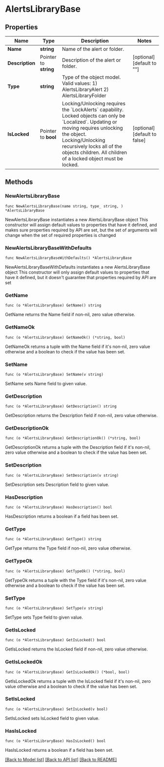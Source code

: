 # AlertsLibraryBase

## Properties

Name | Type | Description | Notes
------------ | ------------- | ------------- | -------------
**Name** | **string** | Name of the alert or folder. | 
**Description** | Pointer to **string** | Description of the alert or folder. | [optional] [default to ""]
**Type** | **string** | Type of the object model. Valid values:   1) AlertsLibraryAlert   2) AlertsLibraryFolder | 
**IsLocked** | Pointer to **bool** | Locking/Unlocking requires the &#x60;LockAlerts&#x60; capability. Locked objects can only be &#x60;Localized&#x60;. Updating or moving requires unlocking the object. Locking/Unlocking recursively locks all of the objects children. All children of a locked object must be locked. | [optional] [default to false]

## Methods

### NewAlertsLibraryBase

`func NewAlertsLibraryBase(name string, type_ string, ) *AlertsLibraryBase`

NewAlertsLibraryBase instantiates a new AlertsLibraryBase object
This constructor will assign default values to properties that have it defined,
and makes sure properties required by API are set, but the set of arguments
will change when the set of required properties is changed

### NewAlertsLibraryBaseWithDefaults

`func NewAlertsLibraryBaseWithDefaults() *AlertsLibraryBase`

NewAlertsLibraryBaseWithDefaults instantiates a new AlertsLibraryBase object
This constructor will only assign default values to properties that have it defined,
but it doesn't guarantee that properties required by API are set

### GetName

`func (o *AlertsLibraryBase) GetName() string`

GetName returns the Name field if non-nil, zero value otherwise.

### GetNameOk

`func (o *AlertsLibraryBase) GetNameOk() (*string, bool)`

GetNameOk returns a tuple with the Name field if it's non-nil, zero value otherwise
and a boolean to check if the value has been set.

### SetName

`func (o *AlertsLibraryBase) SetName(v string)`

SetName sets Name field to given value.


### GetDescription

`func (o *AlertsLibraryBase) GetDescription() string`

GetDescription returns the Description field if non-nil, zero value otherwise.

### GetDescriptionOk

`func (o *AlertsLibraryBase) GetDescriptionOk() (*string, bool)`

GetDescriptionOk returns a tuple with the Description field if it's non-nil, zero value otherwise
and a boolean to check if the value has been set.

### SetDescription

`func (o *AlertsLibraryBase) SetDescription(v string)`

SetDescription sets Description field to given value.

### HasDescription

`func (o *AlertsLibraryBase) HasDescription() bool`

HasDescription returns a boolean if a field has been set.

### GetType

`func (o *AlertsLibraryBase) GetType() string`

GetType returns the Type field if non-nil, zero value otherwise.

### GetTypeOk

`func (o *AlertsLibraryBase) GetTypeOk() (*string, bool)`

GetTypeOk returns a tuple with the Type field if it's non-nil, zero value otherwise
and a boolean to check if the value has been set.

### SetType

`func (o *AlertsLibraryBase) SetType(v string)`

SetType sets Type field to given value.


### GetIsLocked

`func (o *AlertsLibraryBase) GetIsLocked() bool`

GetIsLocked returns the IsLocked field if non-nil, zero value otherwise.

### GetIsLockedOk

`func (o *AlertsLibraryBase) GetIsLockedOk() (*bool, bool)`

GetIsLockedOk returns a tuple with the IsLocked field if it's non-nil, zero value otherwise
and a boolean to check if the value has been set.

### SetIsLocked

`func (o *AlertsLibraryBase) SetIsLocked(v bool)`

SetIsLocked sets IsLocked field to given value.

### HasIsLocked

`func (o *AlertsLibraryBase) HasIsLocked() bool`

HasIsLocked returns a boolean if a field has been set.


[[Back to Model list]](../README.md#documentation-for-models) [[Back to API list]](../README.md#documentation-for-api-endpoints) [[Back to README]](../README.md)


